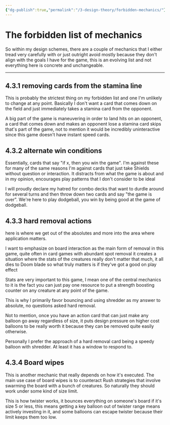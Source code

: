 ```yaml
---
{"dg-publish":true,"permalink":"/3-design-theory/forbidden-mechanics/"}
---
```


# The forbidden list of mechanics

So within my design schemes, there are a couple of mechanics that I either tread very carefully with or just outright avoid mostly because they don't align with the goals I have for the game, this is an evolving list and not everything here is concrete and unchangeable.

---

## 4.3.1 removing cards from the stamina line

This is probably the strictest thing on my forbidden list and one I'm unlikely to change at any point. Basically I don't want a card that comes down on the field and just immediately takes a stamina card from the opponent.

A big part of the game is maneuvering in order to land hits on an opponent, a card that comes down and makes an opponent lose a stamina card skips that's part of the game, not to mention it would be incredibly uninteractive since this game doesn't have instant speed cards.
## 4.3.2 alternate win conditions

Essentially, cards that say "if x, then you win the game". I'm against these for many of the same reasons I'm against cards that just take Shields without question or interaction. It distracts from what the game is about and in my opinion, encourages play patterns that I don't consider to be ideal 

I will proudly declare my hatred for combo decks that want to durdle around for several turns and then throw down two cards and say "the game is over". We're here to play dodgeball, you win by being good at the game of dodgeball.
## 4.3.3 hard removal actions 
here is where we get out of the absolutes and more into the area where application matters. 

I want to emphasize on board interaction as the main form of removal in this game, quite often in card games with abundant spot removal it creates a situation where the stats of the creatures really don't matter that much, it all dies to Doom blade so what truly matters is if they've got a good on play effect

Stats are very important to this game, I mean one of the central mechanics to it is the fact you can just pay one resource to put a strength boosting counter on any creature at any point of the game.

This is why I primarily favor bouncing and using shredder as my answer to absolute, no questions asked hard removal.

Not to mention, once you have an action card that can just make any balloon go away regardless of size, it puts design pressure on higher cost balloons to be really worth it because they can be removed quite easily otherwise.

Personally I prefer the approach of a hard removal card being a speedy balloon with shredder. At least it has a window to respond to.
## 4.3.4 Board wipes 

This is another mechanic that really depends on how it's executed. The main use case of board wipes is to counteract Rush strategies that involve swarming the board with a bunch of creatures. So naturally they should work under some kind of size limit.

This is how twister works, it bounces everything on someone's board if it's size 5 or less, this means getting a key balloon out of twister range means actively investing in it, and some balloons can escape twister because their limit keeps them too low.